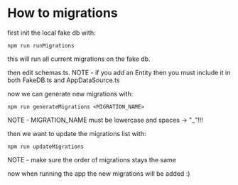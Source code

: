 # How to migrations

first init the local fake db with:
```
npm run runMigrations
```

this will run all current migrations on the fake db.

then edit schemas.ts.
NOTE - if you add an Entity then you must include it in both FakeDB.ts and AppDataSource.ts

now we can generate new migrations with:
```
npm run generateMigrations <MIGRATION_NAME>
```
NOTE - MIGRATION_NAME must be lowercase and spaces -> "_"!!! 

then we want to update the migrations list with:
```
npm run updateMigrations
```
NOTE - make sure the order of migrations stays the same

now when running the app the new migrations will be added :)